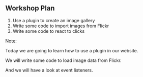 ## Workshop Plan

1. Use a plugin to create an image gallery
2. Write some code to import images from Flickr
3. Write some code to react to clicks



Note:

Today we are going to learn how to use a plugin in our website.

We will write some code to load image data from Flickr.

And we will have a look at event listeners.
